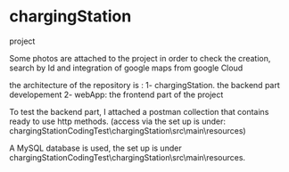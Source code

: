 # chargingStation
project

Some photos are attached to the project in order to check the creation, search by Id and integration of google maps from google Cloud

the architecture of the repository is :
1- chargingStation. the backend part developement
2- webApp: the frontend part of the project

To test the backend part, I attached a postman collection that contains ready to use http methods.
(access via  the set up is under: chargingStationCodingTest\chargingStation\src\main\resources)

A MySQL database is used, the set up is under chargingStationCodingTest\chargingStation\src\main\resources.

